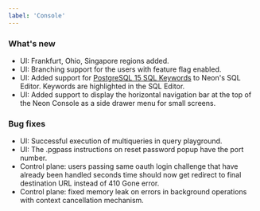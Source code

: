 ```yaml
---
label: 'Console'
---
```


### What's new

- UI: Frankfurt, Ohio, Singapore regions added.
- UI: Branching support for the users with feature flag enabled.
- UI: Added support for [PostgreSQL 15 SQL Keywords](https://www.postgresql.org/docs/15/sql-keywords-appendix.html) to Neon's SQL Editor. Keywords are highlighted in the SQL Editor.
- UI: Added support to display the horizontal navigation bar at the top of the Neon Console as a side drawer menu for small screens.

### Bug fixes

- UI: Successful execution of multiqueries in query playground.
- UI: The .pgpass instructions on reset password popup have the port number.
- Control plane: users passing same oauth login challenge that have already been handled seconds time should now get redirect to final destination URL instead of 410 Gone error. 
- Control plane: fixed memory leak on errors in background operations with context cancellation mechanism. 

